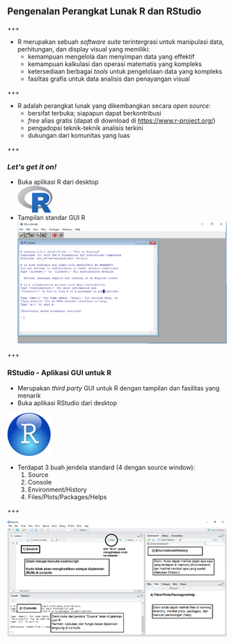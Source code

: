 ## Pengenalan Perangkat Lunak R dan RStudio

+++

- R merupakan sebuah _software suite_ terintergrasi untuk manipulasi data, perhitungan, dan display visual yang memiliki:
    - kemampuan mengelola dan menyimpan data yang effektif
    - kemampuan kalkulasi dan operasi matematis yang kompleks
    - ketersediaan berbagai _tools_ untuk pengelolaan data yang kompleks
    - fasiltas grafis untuk data analisis dan penayangan visual

+++

- R adalah perangkat lunak yang dikembangkan secara _open source_:
    - bersifat terbuka; siapapun dapat berkontribusi
    - _free_ alias gratis (dapat di download di https://www.r-project.org/)
    - pengadopsi teknik-teknik analisis terkini
    - dukungan dari komunitas yang luas

+++

### _Let's get it on!_

- Buka aplikasi R dari desktop  
![Rlogo](assets/img/Rlogo_small.png)
- Tampilan standar GUI R  
![Rlogo](assets/img/rgui_med.png)

+++
### RStudio - Aplikasi GUI untuk R

- Merupakan _third party_ GUI untuk R dengan tampilan dan fasilitas yang menarik
- Buka aplikasi RStudio dari desktop

![Rlogo](assets/img/RStudio_small.png)

- Terdapat 3 buah jendela standard (4 dengan source window): 
    1) Source
    2) Console
    3) Environment/History
    4) Files/Plots/Packages/Helps

+++

![Rstudio_window](assets/img/RStudio_windows_small.png)
